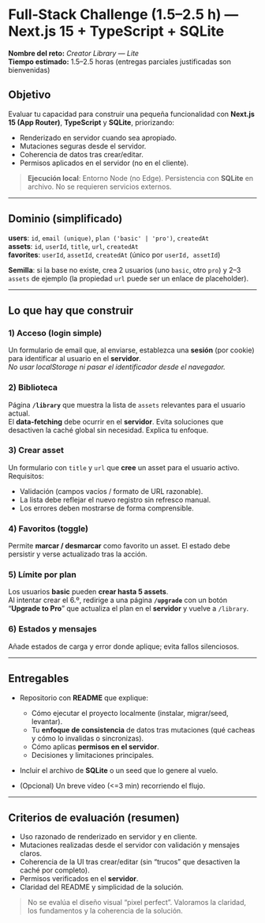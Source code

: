 # Full‑Stack Challenge (1.5–2.5 h) — Next.js 15 + TypeScript + SQLite

**Nombre del reto:** _Creator Library — Lite_  
**Tiempo estimado:** 1.5–2.5 horas (entregas parciales justificadas son bienvenidas)

## Objetivo

Evaluar tu capacidad para construir una pequeña funcionalidad con **Next.js 15 (App Router)**, **TypeScript** y **SQLite**, priorizando:

- Renderizado en servidor cuando sea apropiado.
- Mutaciones seguras desde el servidor.
- Coherencia de datos tras crear/editar.
- Permisos aplicados en el servidor (no en el cliente).

> **Ejecución local**: Entorno Node (no Edge). Persistencia con **SQLite** en archivo. No se requieren servicios externos.

---

## Dominio (simplificado)

**users**: `id`, `email (unique)`, `plan ('basic' | 'pro')`, `createdAt`  
**assets**: `id`, `userId`, `title`, `url`, `createdAt`  
**favorites**: `userId`, `assetId`, `createdAt` (único por `userId, assetId`)

**Semilla**: si la base no existe, crea 2 usuarios (uno `basic`, otro `pro`) y 2–3 `assets` de ejemplo (la propiedad `url` puede ser un enlace de placeholder).

---

## Lo que hay que construir

### 1) Acceso (login simple)

Un formulario de email que, al enviarse, establezca una **sesión** (por cookie) para identificar al usuario en el **servidor**.  
_No usar localStorage ni pasar el identificador desde el navegador._

### 2) Biblioteca

Página **`/library`** que muestra la lista de `assets` relevantes para el usuario actual.  
El **data‑fetching** debe ocurrir en el **servidor**. Evita soluciones que desactiven la caché global sin necesidad. Explica tu enfoque.

### 3) Crear asset

Un formulario con `title` y `url` que **cree** un asset para el usuario activo.  
Requisitos:

- Validación (campos vacíos / formato de URL razonable).
- La lista debe reflejar el nuevo registro sin refresco manual.
- Los errores deben mostrarse de forma comprensible.

### 4) Favoritos (toggle)

Permite **marcar / desmarcar** como favorito un asset. El estado debe persistir y verse actualizado tras la acción.

### 5) Límite por plan

Los usuarios **basic** pueden **crear hasta 5 assets**.  
Al intentar crear el 6.º, redirige a una página **`/upgrade`** con un botón “**Upgrade to Pro**” que actualiza el plan en el **servidor** y vuelve a `/library`.

### 6) Estados y mensajes

Añade estados de carga y error donde aplique; evita fallos silenciosos.

---

## Entregables

- Repositorio con **README** que explique:
  - Cómo ejecutar el proyecto localmente (instalar, migrar/seed, levantar).
  - Tu **enfoque de consistencia** de datos tras mutaciones (qué cacheas y cómo lo invalidas o sincronizas).
  - Cómo aplicas **permisos en el servidor**.
  - Decisiones y limitaciones principales.

- Incluir el archivo de **SQLite** o un seed que lo genere al vuelo.
- (Opcional) Un breve vídeo (<=3 min) recorriendo el flujo.

---

## Criterios de evaluación (resumen)

- Uso razonado de renderizado en servidor y en cliente.
- Mutaciones realizadas desde el servidor con validación y mensajes claros.
- Coherencia de la UI tras crear/editar (sin “trucos” que desactiven la caché por completo).
- Permisos verificados en el **servidor**.
- Claridad del README y simplicidad de la solución.

> No se evalúa el diseño visual “pixel perfect”. Valoramos la claridad, los fundamentos y la coherencia de la solución.

